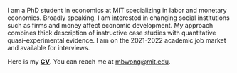 I am a PhD student in economics at MIT specializing in labor and monetary economics. Broadly speaking, I am interested in changing social institutions such as firms and money affect economic development. My approach combines thick description of instructive case studies with quantitative quasi-experimental evidence. I am on the 2021-2022 academic job market and available for interviews. 

Here is my __[CV](http://economics.mit.edu/grad/mbwong/cv)__. You can reach me at [mbwong@mit.edu](mbwong@mit.edu). 
